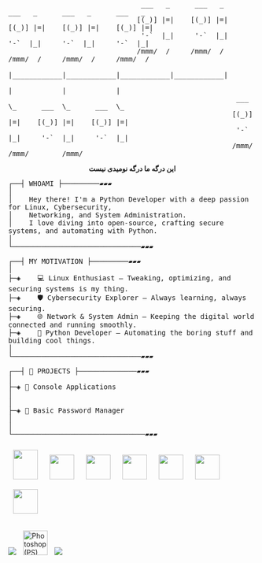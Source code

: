 <pre style="white-space: pre-wrap;">
                                ___   _      ___   _      ___   _      ___   _      ___   _
                               [(_)] |=|    [(_)] |=|    [(_)] |=|    [(_)] |=|    [(_)] |=|
                                '-`  |_|     '-`  |_|     '-`  |_|     '-`  |_|     '-`  |_|                                              
                               /mmm/  /     /mmm/  /     /mmm/  /     /mmm/  /     /mmm/  /
                                     |____________|____________|____________|____________|
                                                           |            |            |
                                                       ___  \_      ___  \_      ___  \_
                                                      [(_)] |=|    [(_)] |=|    [(_)] |=|
                                                       '-`  |_|     '-`  |_|     '-`  |_|
                                                      /mmm/        /mmm/        /mmm/
</pre>

<div align="center"><b>این درگه ما درگه نومیدی نیست</b></div>




<pre style="white-space: pre-wrap;">
┌──┤ WHOAMI ├─────────▰▰▰                         
│    
│    Hey there! I'm a Python Developer with a deep passion for Linux, Cybersecurity,      
│    Networking, and System Administration.         
│    I love diving into open-source, crafting secure systems, and automating with Python.
│
└───────────────────────────────▰▰▰
</pre>


<pre style="white-space: pre-wrap;">
┌──┤ MY MOTIVATION ├─────────▰▰▰
│
├─◈    💻 Linux Enthusiast – Tweaking, optimizing, and securing systems is my thing.  
├─◈    🛡️ Cybersecurity Explorer – Always learning, always securing. 
├─◈    🌐 Network & System Admin – Keeping the digital world connected and running smoothly.
├─◈    🐍 Python Developer – Automating the boring stuff and building cool things.
│
└───────────────────────────────▰▰▰
</pre>


<pre style="white-space: pre-wrap;">
┌──┤ 🚀 PROJECTS ├──────────────▰▰▰
│
├─◈ 🧩 Console Applications 
│  
│
├─◈ 🔐 Basic Password Manager 
│   
│
└────────────────────────────────▰▰▰
</pre>





<!-- Teknik Stack -->
<p align="left">
  <img src="https://skillicons.dev/icons?i=python" width="50" height="60" style="padding: 10px;" />
  <img src="https://skillicons.dev/icons?i=html" width="50" height="50" style="padding: 10px;" />
  <img src="https://skillicons.dev/icons?i=css" width="50" height="50" style="padding: 10px;" />
  <img src="https://skillicons.dev/icons?i=js" width="50" height="50" style="padding: 10px;" />
  <img src="https://skillicons.dev/icons?i=php" width="50" height="50" style="padding: 10px;" />
  <img src="https://skillicons.dev/icons?i=bootstrap" width="50" height="50" style="padding: 10px;" />
  <img src="https://skillicons.dev/icons?i=django" width="50" height="50" style="padding: 10px;" />
</p>

<p align="left">
  <!-- ✅ After Effects -->
<img src="https://cdn.iconscout.com/icon/free/png-512/free-after-effects-logo-icon-download-in-svg-png-gif-file-formats--adobe-brand-pack-logos-icons-1583157.png?f=webp&w=48">
  
  <!-- ✅ Photoshop -->
  <img src="https://cdn-icons-png.flaticon.com/512/5968/5968520.png" width="50" height="50" style="padding: 10px;" title="Photoshop (PS)" />

  <!-- ✅ Premiere Pro -->
  <img src="https://cdn.iconscout.com/icon/free/png-512/free-adobe-premiere-pro-icon-download-in-svg-png-gif-file-formats--logo-pr-premier-products-pack-design-development-icons-3516522.png?f=webp&w=48">
</p>



